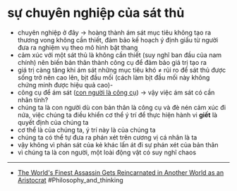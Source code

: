 # sự chuyên nghiệp của sát thủ

- chuyên nghiệp ở đây → hoàng thành ám sát mục tiêu không tạo ra thương vong không cần thiết, đảm bảo kế hoạch ý định giấu từ người đưa ra nghiệm vụ theo mô hình bật thang
- cảm xúc với một sát thủ là không cần thiết (suy nghĩ ban đầu của nam chính) nên biến bản thân thành công cụ để đảm bảo giá trị tạo ra
- giá trị càng tăng khi ám sát những mục tiêu khó ≠ rủi ro để sát thủ được sống trở nên cao lên, bịt đầu mối (cách làm bịt đầu mối này không chứng minh được hiệu quả cao)-
- công cụ để ám sát ([con người là công cụ](con%20người%20là%20công%20cụ.md)) → vậy việc ám sát có cần nhân tính?
- chúng ta là con người dù con bản thân là công cụ và đè nén cảm xúc đi nứa, việc chúng ta điều khiển cơ thể ý trí để thực hiện hành vi **giết** là quyết định của chúng ta
- cơ thể là của chúng ta, ý trí này là của chúng ta
- chúng ta có thể tự đưa ra phán xét trên cương vị cá nhân là ta
- vậy không vì phán sát của kẻ khác lấn át đi sự phán xét của bản thân
- vì chúng ta là con người, một loài động vật có suy nghĩ chaos

---

- [The World's Finest Assassin Gets Reincarnated in Another World as an Aristocrat](The%20World's%20Finest%20Assassin%20Gets%20Reincarnated%20in%20Another%20World%20as%20an%20Aristocrat.md)
#Philosophy_and_thinking 
